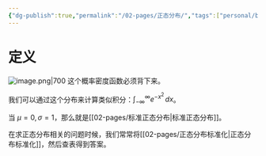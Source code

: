 ```yaml
---
{"dg-publish":true,"permalink":"/02-pages/正态分布/","tags":["personal/blog","概率论","概念"]}
---
```


# 定义
![image.png|700](https://yelanyanyu-img-bed.oss-cn-hangzhou.aliyuncs.com/img/blog/2024/06/20240607144016.png)
这个概率密度函数必须背下来。

我们可以通过这个分布来计算类似积分：$\displaystyle \int _{-\infty}^\infty e^{-x^2}\, dx$。

当 $\displaystyle \mu=0,\sigma=1$，那么就是[[02-pages/标准正态分布\|标准正态分布]]。

在求正态分布相关的问题时候，我们常常将[[02-pages/正态分布标准化\|正态分布标准化]]，然后查表得到答案。
